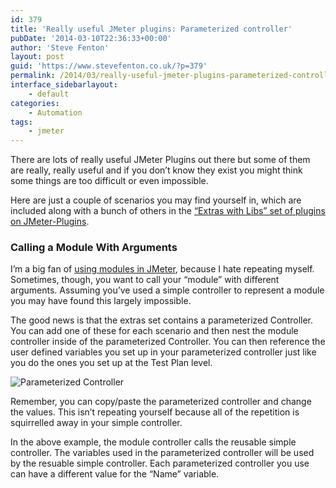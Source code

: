 ```yaml
---
id: 379
title: 'Really useful JMeter plugins: Parameterized controller'
pubDate: '2014-03-10T22:36:33+00:00'
author: 'Steve Fenton'
layout: post
guid: 'https://www.stevefenton.co.uk/?p=379'
permalink: /2014/03/really-useful-jmeter-plugins-parameterized-controller/
interface_sidebarlayout:
    - default
categories:
    - Automation
tags:
    - jmeter
---
```


There are lots of really useful JMeter Plugins out there but some of them are really, really useful and if you don’t know they exist you might think some things are too difficult or even impossible.

Here are just a couple of scenarios you may find yourself in, which are included along with a bunch of others in the [“Extras with Libs” set of plugins on JMeter-Plugins](http://jmeter-plugins.org/downloads/all/).

### Calling a Module With Arguments

I’m a big fan of [using modules in JMeter](http://www.stevefenton.co.uk/Content/Blog/Date/201206/Blog/Modularising-JMeter-Tests/), because I hate repeating myself. Sometimes, though, you want to call your “module” with different arguments. Assuming you’ve used a simple controller to represent a module you may have found this largely impossible.

The good news is that the extras set contains a parameterized Controller. You can add one of these for each scenario and then nest the module controller inside of the parameterized Controller. You can then reference the user defined variables you set up in your parameterized controller just like you do the ones you set up at the Test Plan level.

![Parameterized Controller](https://www.stevefenton.co.uk/wp-content/uploads/2015/07/jmeter-param-controller.png)

Remember, you can copy/paste the parameterized controller and change the values. This isn’t repeating yourself because all of the repetition is squirrelled away in your simple controller.

In the above example, the module controller calls the reusable simple controller. The variables used in the parameterized controller will be used by the resuable simple controller. Each parameterized controller you use can have a different value for the “Name” variable.